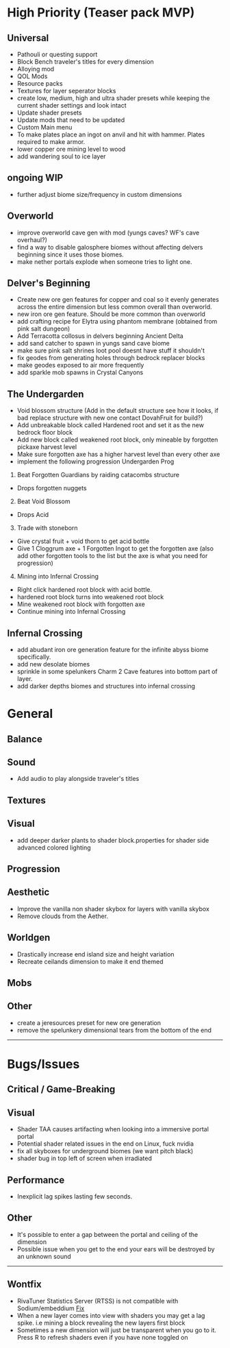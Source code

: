# High Priority (Teaser pack MVP)

## Universal
+ Pathouli or questing support
+ Block Bench traveler's titles for every dimension
+ Alloying mod
+ QOL Mods
+ Resource packs
+ Textures for layer seperator blocks
+ create low, medium, high and ultra shader presets while keeping the current shader settings and look intact
+ Update shader presets
+ Update mods that need to be updated
+ Custom Main menu
+ To make plates place an ingot on anvil and hit with hammer. Plates required to make armor.
+ lower copper ore mining level to wood
+ add wandering soul to ice layer

## ongoing WIP
+ further adjust biome size/frequency in custom dimensions

## Overworld
+ improve overworld cave gen with mod (yungs caves? WF's cave overhaul?)
+ find a way to disable galosphere biomes without affecting delvers beginning since it uses those biomes.
+ make nether portals explode when someone tries to light one.

## Delver's Beginning
+ Create new ore gen features for copper and coal so it evenly generates across the entire dimension but less common overall than overworld.
+ new iron ore gen feature. Should be more common than overworld
+ add crafting recipe for Elytra using phantom membrane (obtained from pink salt dungeon)
+ Add Terracotta collosus in delvers beginning Ancient Delta
+ add sand catcher to spawn in yungs sand cave biome
+ make sure pink salt shrines loot pool doesnt have stuff it shouldn't
+ fix geodes from generating holes through bedrock replacer blocks
+ make geodes exposed to air more frequently
+ add sparkle mob spawns in Crystal Canyons

## The Undergarden
+ Void blossom structure (Add in the default structure see how it looks, if bad replace structure with new one contact DovahFruit for build?)
+ Add unbreakable block called Hardened root and set it as the new bedrock floor block
+ Add new block called weakened root block, only mineable by forgotten pickaxe harvest level
+ Make sure forgotten axe has a higher harvest level than every other axe
+ implement the following progression
Undergarden Prog

1. Beat Forgotten Guardians by raiding catacombs structure
- Drops forgotten nuggets

2. Beat Void Blossom
- Drops Acid

3. Trade with stoneborn
- Give crystal fruit + void thorn to get acid bottle
- Give 1 Cloggrum axe + 1 Forgotten Ingot to get the forgotten axe (also add other forgotten tools to the list but the axe is what you need for progression)

4. Mining into Infernal Crossing 
 - Right click hardened root block with acid bottle. 
 - hardened root block turns into weakened root block
- Mine weakened root block with forgotten axe
- Continue mining into Infernal Crossing

## Infernal Crossing
+ add abudant iron ore generation feature for the infinite abyss biome specifically.
+ add new desolate biomes
+ sprinkle in some spelunkers Charm 2 Cave features into bottom part of layer.
+ add darker depths biomes and structures into infernal crossing

# General

## Balance

## Sound
- Add audio to play alongside traveler's titles

## Textures

## Visual
- add deeper darker plants to shader block.properties for shader side advanced colored lighting

## Progression

## Aesthetic
- Improve the vanilla non shader skybox for layers with vanilla skybox
- Remove clouds from the Aether.

## Worldgen
- Drastically increase end island size and height variation
- Recreate ceilands dimension to make it end themed

## Mobs

## Other
- create a jeresources preset for new ore generation
- remove the spelunkery dimensional tears from the bottom of the end

-----
# Bugs/Issues

## Critical / Game-Breaking

## Visual
- Shader TAA causes artifacting when looking into a immersive portal portal  
- Potential shader related issues in the end on Linux, fuck nvidia
- fix all skyboxes for underground biomes (we want pitch black)
- shader bug in top left of screen when irradiated

## Performance
- Inexplicit lag spikes lasting few seconds.

## Other
- It's possible to enter a gap between the portal and ceiling of the dimension
- Possible issue when you get to the end your ears will be destroyed by an unknown sound

-----
## Wontfix
- RivaTuner Statistics Server (RTSS) is not compatible with Sodium/embeddium [Fix](https://github.com/CaffeineMC/sodium-fabric/wiki/Known-Issues#rtss-incompatible)  
- When a new layer comes into view with shaders you may get a lag spike. i.e mining a block revealing the new layers first block
- Sometimes a new dimension will just be transparent when you go to it. Press R to refresh shaders even if you have none toggled on
